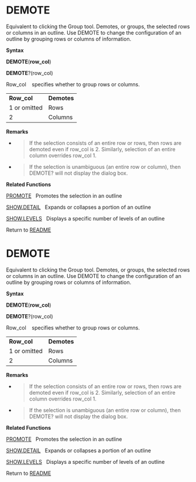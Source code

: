 # DEMOTE

Equivalent to clicking the Group tool. Demotes, or groups, the selected
rows or columns in an outline. Use DEMOTE to change the configuration of
an outline by grouping rows or columns of information.

**Syntax**

**DEMOTE**(**row\_col**)

**DEMOTE**?(row\_col)

Row\_col&nbsp;&nbsp;&nbsp;&nbsp;specifies whether to group rows or
columns.

|              |             |
| ------------ | ----------- |
| **Row\_col** | **Demotes** |
| 1 or omitted | Rows        |
| 2            | Columns     |

**Remarks**

  - > If the selection consists of an entire row or rows, then rows are
    > demoted even if row\_col is 2. Similarly, selection of an entire
    > column overrides row\_col 1.

  - > If the selection is unambiguous (an entire row or column), then
    > DEMOTE? will not display the dialog box.


**Related Functions**

[PROMOTE](PROMOTE.md)&nbsp;&nbsp;&nbsp;Promotes the selection in an outline

[SHOW.DETAIL](SHOW.DETAIL.md)&nbsp;&nbsp;&nbsp;Expands or collapses a portion of an
outline

[SHOW.LEVELS](SHOW.LEVELS.md)&nbsp;&nbsp;&nbsp;Displays a specific number of levels of an
outline



Return to [README](README.md#D)

# DEMOTE

Equivalent to clicking the Group tool. Demotes, or groups, the selected
rows or columns in an outline. Use DEMOTE to change the configuration of
an outline by grouping rows or columns of information.

**Syntax**

**DEMOTE**(**row\_col**)

**DEMOTE**?(row\_col)

Row\_col&nbsp;&nbsp;&nbsp;&nbsp;specifies whether to group rows or
columns.

|              |             |
| ------------ | ----------- |
| **Row\_col** | **Demotes** |
| 1 or omitted | Rows        |
| 2            | Columns     |

**Remarks**

  - > If the selection consists of an entire row or rows, then rows are
    > demoted even if row\_col is 2. Similarly, selection of an entire
    > column overrides row\_col 1.

  - > If the selection is unambiguous (an entire row or column), then
    > DEMOTE? will not display the dialog box.


**Related Functions**

[PROMOTE](PROMOTE.md)&nbsp;&nbsp;&nbsp;Promotes the selection in an outline

[SHOW.DETAIL](SHOW.DETAIL.md)&nbsp;&nbsp;&nbsp;Expands or collapses a portion of an
outline

[SHOW.LEVELS](SHOW.LEVELS.md)&nbsp;&nbsp;&nbsp;Displays a specific number of levels of an
outline



Return to [README](README.md#D)

